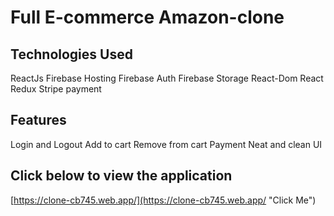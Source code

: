 # Full E-commerce Amazon-clone

## Technologies Used
ReactJs
Firebase Hosting
Firebase Auth
Firebase Storage
React-Dom
React Redux
Stripe payment

## Features
Login and Logout
Add to cart
Remove from cart
Payment
Neat and clean UI


## Click below to view the application ##
[https://clone-cb745.web.app/](https://clone-cb745.web.app/ "Click Me")
